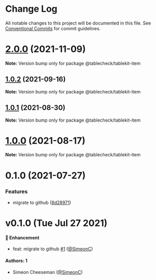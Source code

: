 # Change Log

All notable changes to this project will be documented in this file.
See [Conventional Commits](https://conventionalcommits.org) for commit guidelines.

# [2.0.0](https://github.com/tablecheck/tablekit/compare/@tablecheck/tablekit-item@1.0.2...@tablecheck/tablekit-item@2.0.0) (2021-11-09)

**Note:** Version bump only for package @tablecheck/tablekit-item





## [1.0.2](https://github.com/tablecheck/tablekit/compare/@tablecheck/tablekit-item@1.0.1...@tablecheck/tablekit-item@1.0.2) (2021-09-16)

**Note:** Version bump only for package @tablecheck/tablekit-item





## [1.0.1](https://github.com/tablecheck/tablekit/compare/@tablecheck/tablekit-item@1.0.0...@tablecheck/tablekit-item@1.0.1) (2021-08-30)

**Note:** Version bump only for package @tablecheck/tablekit-item





# [1.0.0](https://github.com/tablecheck/tablekit/compare/@tablecheck/tablekit-item@0.1.0...@tablecheck/tablekit-item@1.0.0) (2021-08-17)

**Note:** Version bump only for package @tablecheck/tablekit-item





# 0.1.0 (2021-07-27)


### Features

* migrate to github ([8d28971](https://github.com/tablecheck/tablekit/commit/8d28971175010fcb2a3cd9c48a749e7af1bdc9f9))





# v0.1.0 (Tue Jul 27 2021)

#### 🚀 Enhancement

- feat: migrate to github [#1](https://github.com/tablecheck/tablekit/pull/1) ([@SimeonC](https://github.com/SimeonC))

#### Authors: 1

- Simeon Cheeseman ([@SimeonC](https://github.com/SimeonC))
